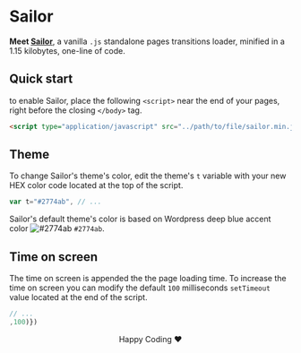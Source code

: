 # Sailor

**Meet [Sailor][1]**, a vanilla `.js` standalone pages transitions loader, minified in a 1.15 kilobytes, one-line of code.

## Quick start

to enable Sailor, place the following `<script>` near the end of your pages, right before the closing `</body>` tag.

```html
<script type="application/javascript" src="../path/to/file/sailor.min.js"></script>
```

## Theme

To change Sailor's theme's color, edit the theme's ` t ` variable with your new HEX color code located at the top of the script.

```js
var t="#2774ab", // ...
```

Sailor's default theme's color is based on Wordpress deep blue accent color ![#2774ab](https://via.placeholder.com/15/2774ab/000000?text=+) `#2774ab`.

## Time on screen

The time on screen is appended the the page loading time. To increase the time on screen you can modify the default `100` milliseconds `setTimeout` value located at the end of the script.
```js
// ...
,100)})
```

<p align="center">Happy Coding ❤️</p>

[1]: https://github.com/amarinediary/Sailor/blob/main/README.md

